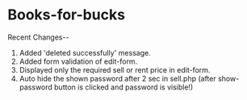 Books-for-bucks
===============

Recent Changes--

1. Added 'deleted successfully' message.
2. Added form validation of edit-form.
3. Displayed only the required sell or rent price in edit-form.
4. Auto hide the shown password after 2 sec in sell.php (after show-password button is clicked and password is visible!)
